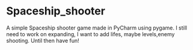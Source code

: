 # Spaceship_shooter
A simple Spaceship shooter game made in PyCharm using pygame. I still need to work on expanding, I want to add lifes, maybe levels,enemy shooting.
Until then have fun!
